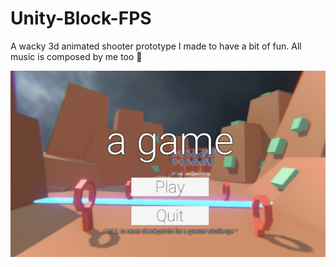 # Unity-Block-FPS
A wacky 3d animated shooter prototype I made to have a bit of fun. 
All music is composed by me too 🥴

![](FPSpng1.png)
